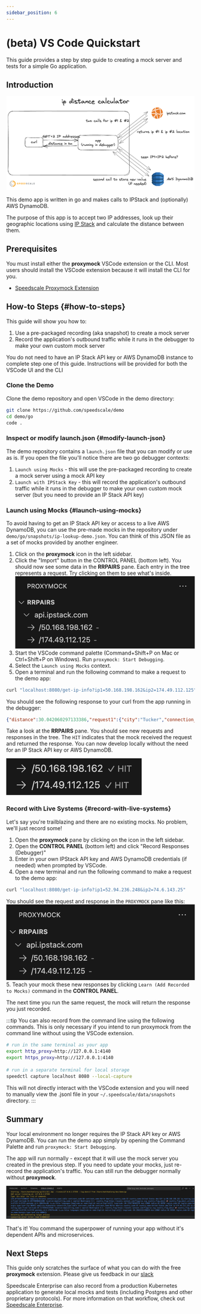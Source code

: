 ```yaml
---
sidebar_position: 6
---
```


# (beta) VS Code Quickstart

This guide provides a step by step guide to creating a mock server and tests for a simple Go application.

## Introduction

![Architecture Overview](./quickstart/ip-lookup-demo-architecture.png)

This demo app is written in go and makes calls to IPStack and (optionally) AWS DynamoDB.

The purpose of this app is to accept two IP addresses, look up their geographic locations using [IP Stack](https://ipstack.com/) and calculate the distance between them.

## Prerequisites

You must install either the **proxymock** VSCode extension or the CLI. Most users should install the VSCode extension because it will install the CLI for you.

* [Speedscale Proxymock Extension](./installation.md)

## How-to Steps {#how-to-steps}

This guide will show you how to:
1. Use a pre-packaged recording (aka snapshot) to create a mock server
1. Record the application's outbound traffic while it runs in the debugger to make your own custom mock server

You do not need to have an IP Stack API key or AWS DynamoDB instance to complete step one of this guide. Instructions will be provided for both the VSCode UI and the CLI

### Clone the Demo

Clone the demo repository and open VSCode in the demo directory:

```bash
git clone https://github.com/speedscale/demo
cd demo/go
code .
```

### Inspect or modify launch.json {#modify-launch-json}

The demo repository contains a `launch.json` file that you can modify or use as is. If you open the file you'll notice there are two go debugger contexts:

1. `Launch using Mocks` - this will use the pre-packaged recording to create a mock server using a mock API key
1. `Launch with IPStack Key` - this will record the application's outbound traffic while it runs in the debugger to make your own custom mock server (but you need to provide an IP Stack API key)

### Launch using Mocks {#launch-using-mocks}

To avoid having to get an IP Stack API key or access to a live AWS DynamoDB, you can use the pre-made mocks in the repository under `demo/go/snapshots/ip-lookup-demo.json`.  You can think of this JSON file as a set of mocks provided by another engineer. 

1. Click on the **proxymock** icon in the left sidebar.
1. Click the "Import" button in the CONTROL PANEL (bottom left). You should now see some data in the **RRPAIRS** pane. Each entry in the tree represents a request. Try clicking on them to see what's inside.
![rrpairs](./quickstart/rrpairs.png)
1. Start the VSCode command palette (Command+Shift+P on Mac or Ctrl+Shift+P on Windows). Run `proxymock: Start Debugging`.
1. Select the `Launch using Mocks` context.
1. Open a terminal and run the following command to make a request to the demo app:
```bash
curl "localhost:8080/get-ip-info?ip1=50.168.198.162&ip2=174.49.112.125"
```

You should see the following response to your curl from the app running in the debugger:

```json
{"distance":30.042060297133386,"request1":{"city":"Tucker","connection_type":"cable","continent_code":"NA","continent_name":"North America","country_code":"US","country_name":"United States","dma":"524","ip":"50.168.198.162","ip_routing_type":"fixed","latitude":33.856021881103516,"location":{"calling_code":"1","capital":"Washington D.C.","country_flag":"https://assets.ipstack.com/flags/us.svg","country_flag_emoji":"🇺🇸","country_flag_emoji_unicode":"U+1F1FA U+1F1F8","geoname_id":4227213,"is_eu":false,"languages":[{"code":"en","name":"English","native":"English"}]},"longitude":-84.21367645263672,"msa":"12060","radius":"46.20358","region_code":"GA","region_name":"Georgia","type":"ipv4","zip":"30084"},"request2":{"city":"Alpharetta","connection_type":"cable","continent_code":"NA","continent_name":"North America","country_code":"US","country_name":"United States","dma":"524","ip":"174.49.112.125","ip_routing_type":"fixed","latitude":34.11735916137695,"location":{"calling_code":"1","capital":"Washington D.C.","country_flag":"https://assets.ipstack.com/flags/us.svg","country_flag_emoji":"🇺🇸","country_flag_emoji_unicode":"U+1F1FA U+1F1F8","geoname_id":4179574,"is_eu":false,"languages":[{"code":"en","name":"English","native":"English"}]},"longitude":-84.29633331298828,"msa":"12060","radius":"44.94584","region_code":"GA","region_name":"Georgia","type":"ipv4","zip":"30004"}}
```

Take a look at the **RRPAIRS** pane. You should see new requests and responses in the tree. The `HIT` indicates that the mock received the request and returned the response. You can now develop locally without the need for an IP Stack API key or AWS DynamoDB.

![rrpairs](./quickstart/rrpairs-hit.png)

### Record with Live Systems {#record-with-live-systems}

Let's say you're trailblazing and there are no existing mocks. No problem, we'll just record some!

1. Open the **proxymock** pane by clicking on the icon in the left sidebar.
2. Open the **CONTROL PANEL** (bottom left) and click "Record Responses (Debugger)"
3. Enter in your own IPStack API key and AWS DynamoDB credentials (if needed) when prompted by VSCode.
4. Open a new terminal and run the following command to make a request to the demo app:
```bash
curl "localhost:8080/get-ip-info?ip1=52.94.236.248&ip2=74.6.143.25"
```
You should see the request and response in the `PROXYMOCK` pane like this:
![request and response](./quickstart/rrpairs.png)
5. Teach your mock these new responses by clicking `Learn (Add Recorded to Mocks)` command in the **CONTROL PANEL**.

The next time you run the same request, the mock will return the response you just recorded.

:::tip
You can also record from the command line using the following commands. This is only necessary if you intend to run proxymock from the command line without using the VSCode extension.

```bash
# run in the same terminal as your app
export http_proxy=http://127.0.0.1:4140
export https_proxy=http://127.0.0.1:4140

# run in a separate terminal for local storage
speedctl capture localhost 8080 --local-capture
```

This will not directly interact with the VSCode extension and you will need to manually view the .jsonl file in your `~/.speedscale/data/snapshots` directory.
:::

## Summary

Your local environment no longer requires the IP Stack API key or AWS DynamoDB. You can run the demo app simply by opening the Command Palette and run `proxymock: Start Debugging`.

The app will run normally - except that it will use the mock server you created in the previous step. If you need to update your mocks, just re-record the application's traffic. You can still run the debugger normally without **proxymock**.

![debug output](./quickstart/debug-output.png)

That's it! You command the superpower of running your app without it's dependent APIs and microservices.

## Next Steps

This guide only scratches the surface of what you can do with the free **proxymock** extension. Please give us feedback in our [slack](https://slack.speedscale.com)

Speedscale Enterprise can also record from a production Kubernetes application to generate local mocks and tests (including Postgres and other proprietary protocols). For more information on that workflow, check out [Speedscale Enterprise](../../intro.md).
